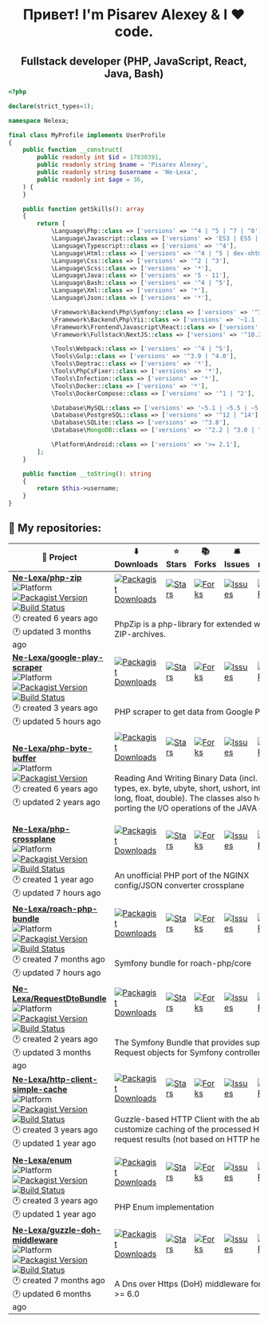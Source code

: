 <h1 align="center">Привет! I'm Pisarev Alexey & I ❤ code.</h1>

<h2 align="center">Fullstack developer (PHP, JavaScript, React, Java, Bash)</h2>

```php
<?php

declare(strict_types=1);

namespace Nelexa;

final class MyProfile implements UserProfile
{
    public function __construct(
        public readonly int $id = 17830391,
        public readonly string $name = 'Pisarev Alexey',
        public readonly string $username = 'Ne-Lexa',
        public readonly int $age = 36,
    ) {
    }

    public function getSkills(): array
    {
        return [
            \Language\Php::class => ['versions' => '^4 | ^5 | ^7 | ^8'],
            \Language\Javascript::class => ['versions' => 'ES3 | ES5 | ES6 | ES7 | ES8 | ES9 | ES 10 | ES11'],
            \Language\Typescript::class => ['versions' => '^4'],
            \Language\Html::class => ['versions' => '^4 | ^5 | dev-xhtml | dev-wml'],
            \Language\Css::class => ['versions' => '^2 | ^3'],
            \Language\Scss::class => ['versions' => '*'],
            \Language\Java::class => ['versions' => '5 - 11'],
            \Language\Bash::class => ['versions' => '^4 | ^5'],
            \Language\Xml::class => ['versions' => '*'],
            \Language\Json::class => ['versions' => '*'],

            \Framework\Backend\Php\Symfony::class => ['versions' => '^3 | ^4 | ^5 | ^6'],
            \Framework\Backend\Php\Yii::class => ['versions' => '~1.1 | ~2.0'],
            \Framework\Frontend\Javascript\React::class => ['versions' => '^16.13 | ^17'],
            \Framework\Fullstack\NextJS::class => ['versions' => '^10.2'],

            \Tools\Webpack::class => ['versions' => '^4 | ^5'],
            \Tools\Gulp::class => ['versions' => '^3.9 | ^4.0'],
            \Tools\Deptrac::class => ['versions' => '*'],
            \Tools\PhpCsFixer::class => ['versions' => '*'],
            \Tools\Infection::class => ['versions' => '*'],
            \Tools\Docker::class => ['versions' => '*'],
            \Tools\DockerCompose::class => ['versions' => '^1 | ^2'],

            \Database\MySQL::class => ['versions' => '~5.1 | ~5.5 | ~5.7 | ^8.0'],
            \Database\PostgreSQL::class => ['versions' => '^12 | ^14'],
            \Database\SQLite::class => ['versions' => '^3.8'],
            \Database\MongoDB::class => ['versions' => '^2.2 | ^3.0 | ^4.0'],

            \Platform\Android::class => ['versions' => '>= 2.1'],
        ];
    }

    public function __toString(): string
    {
        return $this->username;
    }
}
```

<h2>📝 My repositories:</h2>

<table>
    <thead align="center">
        <tr style="border: none">
                        <th>🎁 Project</th>
                        <th>⬇️ Downloads</th>
                        <th>⭐ Stars</th>
                        <th>📚 Forks</th>
                        <th>🛎 Issues</th>
                        <th>📬 Pull requests</th>
                    </tr>
    </thead>
    <tbody>
            <tr>
            <td rowspan="2">
                <a href="https://github.com/Ne-Lexa/php-zip"><b>Ne-Lexa/php-zip</b></a><br/><img alt="Platform" src="https://img.shields.io/badge/PHP-library-blueviolet"/><br/><a href="https://packagist.org/packages/nelexa/zip" target="_blank"><img alt="Packagist Version" src="https://img.shields.io/packagist/v/nelexa/zip?style=flat-square&amp;labelColor=343b41"/></a><br/><a href="https://github.com/Ne-Lexa/php-zip/actions" target="_blank"><img src="https://github.com/Ne-Lexa/php-zip/workflows/build/badge.svg" alt="Build Status"/></a><br/>🕐 created 6 years ago<br/>🕐 updated 3 months ago            </td>
                        <td><a href="https://packagist.org/packages/nelexa/zip" target="_blank"><img alt="Packagist Downloads" src="https://img.shields.io/packagist/dt/nelexa/zip?style=flat-square&amp;labelColor=343b41"/></a></td>
                        <td><a href="https://github.com/Ne-Lexa/php-zip" target="_blank"><img alt="Stars" src="https://img.shields.io/github/stars/Ne-Lexa/php-zip?style=flat-square&amp;labelColor=343b41"/></a></td>
                        <td><a href="https://github.com/Ne-Lexa/php-zip" target="_blank"><img alt="Forks" src="https://img.shields.io/github/forks/Ne-Lexa/php-zip?style=flat-square&amp;labelColor=343b41"/></a></td>
                        <td><a href="https://github.com/Ne-Lexa/php-zip/issues" target="_blank"><img alt="Issues" src="https://img.shields.io/github/issues/Ne-Lexa/php-zip?style=flat-square&amp;labelColor=343b41"/></a></td>
                        <td><a href="https://github.com/Ne-Lexa/php-zip/pulls" target="_blank"><img alt="Pull Requests" src="https://img.shields.io/github/issues-pr/Ne-Lexa/php-zip?style=flat-square&amp;labelColor=343b41"/></a></td>
                    </tr>
        <tr>
            <td colspan="5">
                <p>PhpZip is a php-library for extended work with ZIP-archives.</p>
            </td>
        </tr>
            <tr>
            <td rowspan="2">
                <a href="https://github.com/Ne-Lexa/google-play-scraper"><b>Ne-Lexa/google-play-scraper</b></a><br/><img alt="Platform" src="https://img.shields.io/badge/PHP-library-blueviolet"/><br/><a href="https://packagist.org/packages/nelexa/google-play-scraper" target="_blank"><img alt="Packagist Version" src="https://img.shields.io/packagist/v/nelexa/google-play-scraper?style=flat-square&amp;labelColor=343b41"/></a><br/><a href="https://github.com/Ne-Lexa/google-play-scraper/actions" target="_blank"><img src="https://github.com/Ne-Lexa/google-play-scraper/workflows/build/badge.svg" alt="Build Status"/></a><br/>🕐 created 3 years ago<br/>🕐 updated 5 hours ago            </td>
                        <td><a href="https://packagist.org/packages/nelexa/google-play-scraper" target="_blank"><img alt="Packagist Downloads" src="https://img.shields.io/packagist/dt/nelexa/google-play-scraper?style=flat-square&amp;labelColor=343b41"/></a></td>
                        <td><a href="https://github.com/Ne-Lexa/google-play-scraper" target="_blank"><img alt="Stars" src="https://img.shields.io/github/stars/Ne-Lexa/google-play-scraper?style=flat-square&amp;labelColor=343b41"/></a></td>
                        <td><a href="https://github.com/Ne-Lexa/google-play-scraper" target="_blank"><img alt="Forks" src="https://img.shields.io/github/forks/Ne-Lexa/google-play-scraper?style=flat-square&amp;labelColor=343b41"/></a></td>
                        <td><a href="https://github.com/Ne-Lexa/google-play-scraper/issues" target="_blank"><img alt="Issues" src="https://img.shields.io/github/issues/Ne-Lexa/google-play-scraper?style=flat-square&amp;labelColor=343b41"/></a></td>
                        <td><a href="https://github.com/Ne-Lexa/google-play-scraper/pulls" target="_blank"><img alt="Pull Requests" src="https://img.shields.io/github/issues-pr/Ne-Lexa/google-play-scraper?style=flat-square&amp;labelColor=343b41"/></a></td>
                    </tr>
        <tr>
            <td colspan="5">
                <p>PHP scraper to get data from Google Play </p>
            </td>
        </tr>
            <tr>
            <td rowspan="2">
                <a href="https://github.com/Ne-Lexa/php-byte-buffer"><b>Ne-Lexa/php-byte-buffer</b></a><br/><img alt="Platform" src="https://img.shields.io/badge/PHP-library-blueviolet"/><br/><a href="https://packagist.org/packages/nelexa/buffer" target="_blank"><img alt="Packagist Version" src="https://img.shields.io/packagist/v/nelexa/buffer?style=flat-square&amp;labelColor=343b41"/></a><br/>🕐 created 6 years ago<br/>🕐 updated 2 years ago            </td>
                        <td><a href="https://packagist.org/packages/nelexa/buffer" target="_blank"><img alt="Packagist Downloads" src="https://img.shields.io/packagist/dt/nelexa/buffer?style=flat-square&amp;labelColor=343b41"/></a></td>
                        <td><a href="https://github.com/Ne-Lexa/php-byte-buffer" target="_blank"><img alt="Stars" src="https://img.shields.io/github/stars/Ne-Lexa/php-byte-buffer?style=flat-square&amp;labelColor=343b41"/></a></td>
                        <td><a href="https://github.com/Ne-Lexa/php-byte-buffer" target="_blank"><img alt="Forks" src="https://img.shields.io/github/forks/Ne-Lexa/php-byte-buffer?style=flat-square&amp;labelColor=343b41"/></a></td>
                        <td><a href="https://github.com/Ne-Lexa/php-byte-buffer/issues" target="_blank"><img alt="Issues" src="https://img.shields.io/github/issues/Ne-Lexa/php-byte-buffer?style=flat-square&amp;labelColor=343b41"/></a></td>
                        <td><a href="https://github.com/Ne-Lexa/php-byte-buffer/pulls" target="_blank"><img alt="Pull Requests" src="https://img.shields.io/github/issues-pr/Ne-Lexa/php-byte-buffer?style=flat-square&amp;labelColor=343b41"/></a></td>
                    </tr>
        <tr>
            <td colspan="5">
                <p>Reading And Writing Binary Data (incl. primitive types, ex. byte, ubyte, short, ushort, int, uint, long, float, double). The classes also help with porting the I/O operations of the JAVA code.</p>
            </td>
        </tr>
            <tr>
            <td rowspan="2">
                <a href="https://github.com/Ne-Lexa/php-crossplane"><b>Ne-Lexa/php-crossplane</b></a><br/><img alt="Platform" src="https://img.shields.io/badge/PHP-library-blueviolet"/><br/><a href="https://packagist.org/packages/nelexa/crossplane" target="_blank"><img alt="Packagist Version" src="https://img.shields.io/packagist/v/nelexa/crossplane?style=flat-square&amp;labelColor=343b41"/></a><br/><a href="https://github.com/Ne-Lexa/php-crossplane/actions" target="_blank"><img src="https://github.com/Ne-Lexa/php-crossplane/workflows/build/badge.svg" alt="Build Status"/></a><br/>🕐 created 1 year ago<br/>🕐 updated 7 hours ago            </td>
                        <td><a href="https://packagist.org/packages/nelexa/crossplane" target="_blank"><img alt="Packagist Downloads" src="https://img.shields.io/packagist/dt/nelexa/crossplane?style=flat-square&amp;labelColor=343b41"/></a></td>
                        <td><a href="https://github.com/Ne-Lexa/php-crossplane" target="_blank"><img alt="Stars" src="https://img.shields.io/github/stars/Ne-Lexa/php-crossplane?style=flat-square&amp;labelColor=343b41"/></a></td>
                        <td><a href="https://github.com/Ne-Lexa/php-crossplane" target="_blank"><img alt="Forks" src="https://img.shields.io/github/forks/Ne-Lexa/php-crossplane?style=flat-square&amp;labelColor=343b41"/></a></td>
                        <td><a href="https://github.com/Ne-Lexa/php-crossplane/issues" target="_blank"><img alt="Issues" src="https://img.shields.io/github/issues/Ne-Lexa/php-crossplane?style=flat-square&amp;labelColor=343b41"/></a></td>
                        <td><a href="https://github.com/Ne-Lexa/php-crossplane/pulls" target="_blank"><img alt="Pull Requests" src="https://img.shields.io/github/issues-pr/Ne-Lexa/php-crossplane?style=flat-square&amp;labelColor=343b41"/></a></td>
                    </tr>
        <tr>
            <td colspan="5">
                <p>An unofficial PHP port of the NGINX config/JSON converter crossplane </p>
            </td>
        </tr>
            <tr>
            <td rowspan="2">
                <a href="https://github.com/Ne-Lexa/roach-php-bundle"><b>Ne-Lexa/roach-php-bundle</b></a><br/><img alt="Platform" src="https://img.shields.io/badge/PHP-symfony--bundle-blueviolet"/><br/><a href="https://packagist.org/packages/nelexa/roach-php-bundle" target="_blank"><img alt="Packagist Version" src="https://img.shields.io/packagist/v/nelexa/roach-php-bundle?style=flat-square&amp;labelColor=343b41"/></a><br/><a href="https://github.com/Ne-Lexa/roach-php-bundle/actions" target="_blank"><img src="https://github.com/Ne-Lexa/roach-php-bundle/actions/workflows/build.yml/badge.svg" alt="Build Status"/></a><br/>🕐 created 7 months ago<br/>🕐 updated 7 hours ago            </td>
                        <td><a href="https://packagist.org/packages/nelexa/roach-php-bundle" target="_blank"><img alt="Packagist Downloads" src="https://img.shields.io/packagist/dt/nelexa/roach-php-bundle?style=flat-square&amp;labelColor=343b41"/></a></td>
                        <td><a href="https://github.com/Ne-Lexa/roach-php-bundle" target="_blank"><img alt="Stars" src="https://img.shields.io/github/stars/Ne-Lexa/roach-php-bundle?style=flat-square&amp;labelColor=343b41"/></a></td>
                        <td><a href="https://github.com/Ne-Lexa/roach-php-bundle" target="_blank"><img alt="Forks" src="https://img.shields.io/github/forks/Ne-Lexa/roach-php-bundle?style=flat-square&amp;labelColor=343b41"/></a></td>
                        <td><a href="https://github.com/Ne-Lexa/roach-php-bundle/issues" target="_blank"><img alt="Issues" src="https://img.shields.io/github/issues/Ne-Lexa/roach-php-bundle?style=flat-square&amp;labelColor=343b41"/></a></td>
                        <td><a href="https://github.com/Ne-Lexa/roach-php-bundle/pulls" target="_blank"><img alt="Pull Requests" src="https://img.shields.io/github/issues-pr/Ne-Lexa/roach-php-bundle?style=flat-square&amp;labelColor=343b41"/></a></td>
                    </tr>
        <tr>
            <td colspan="5">
                <p>Symfony bundle for roach-php/core</p>
            </td>
        </tr>
            <tr>
            <td rowspan="2">
                <a href="https://github.com/Ne-Lexa/RequestDtoBundle"><b>Ne-Lexa/RequestDtoBundle</b></a><br/><img alt="Platform" src="https://img.shields.io/badge/PHP-symfony--bundle-blueviolet"/><br/><a href="https://packagist.org/packages/nelexa/request-dto-bundle" target="_blank"><img alt="Packagist Version" src="https://img.shields.io/packagist/v/nelexa/request-dto-bundle?style=flat-square&amp;labelColor=343b41"/></a><br/><a href="https://github.com/Ne-Lexa/RequestDtoBundle/actions" target="_blank"><img src="https://github.com/Ne-Lexa/RequestDtoBundle/workflows/build/badge.svg" alt="Build Status"/></a><br/>🕐 created 2 years ago<br/>🕐 updated 3 months ago            </td>
                        <td><a href="https://packagist.org/packages/nelexa/request-dto-bundle" target="_blank"><img alt="Packagist Downloads" src="https://img.shields.io/packagist/dt/nelexa/request-dto-bundle?style=flat-square&amp;labelColor=343b41"/></a></td>
                        <td><a href="https://github.com/Ne-Lexa/RequestDtoBundle" target="_blank"><img alt="Stars" src="https://img.shields.io/github/stars/Ne-Lexa/RequestDtoBundle?style=flat-square&amp;labelColor=343b41"/></a></td>
                        <td><a href="https://github.com/Ne-Lexa/RequestDtoBundle" target="_blank"><img alt="Forks" src="https://img.shields.io/github/forks/Ne-Lexa/RequestDtoBundle?style=flat-square&amp;labelColor=343b41"/></a></td>
                        <td><a href="https://github.com/Ne-Lexa/RequestDtoBundle/issues" target="_blank"><img alt="Issues" src="https://img.shields.io/github/issues/Ne-Lexa/RequestDtoBundle?style=flat-square&amp;labelColor=343b41"/></a></td>
                        <td><a href="https://github.com/Ne-Lexa/RequestDtoBundle/pulls" target="_blank"><img alt="Pull Requests" src="https://img.shields.io/github/issues-pr/Ne-Lexa/RequestDtoBundle?style=flat-square&amp;labelColor=343b41"/></a></td>
                    </tr>
        <tr>
            <td colspan="5">
                <p>The Symfony Bundle that provides support for Request objects for Symfony controller actions.</p>
            </td>
        </tr>
            <tr>
            <td rowspan="2">
                <a href="https://github.com/Ne-Lexa/http-client-simple-cache"><b>Ne-Lexa/http-client-simple-cache</b></a><br/><img alt="Platform" src="https://img.shields.io/badge/PHP-library-blueviolet"/><br/><a href="https://packagist.org/packages/nelexa/http-client-simple-cache" target="_blank"><img alt="Packagist Version" src="https://img.shields.io/packagist/v/nelexa/http-client-simple-cache?style=flat-square&amp;labelColor=343b41"/></a><br/><a href="https://github.com/Ne-Lexa/http-client-simple-cache/actions" target="_blank"><img src="https://github.com/Ne-Lexa/http-client-simple-cache/workflows/build/badge.svg" alt="Build Status"/></a><br/>🕐 created 3 years ago<br/>🕐 updated 1 year ago            </td>
                        <td><a href="https://packagist.org/packages/nelexa/http-client-simple-cache" target="_blank"><img alt="Packagist Downloads" src="https://img.shields.io/packagist/dt/nelexa/http-client-simple-cache?style=flat-square&amp;labelColor=343b41"/></a></td>
                        <td><a href="https://github.com/Ne-Lexa/http-client-simple-cache" target="_blank"><img alt="Stars" src="https://img.shields.io/github/stars/Ne-Lexa/http-client-simple-cache?style=flat-square&amp;labelColor=343b41"/></a></td>
                        <td><a href="https://github.com/Ne-Lexa/http-client-simple-cache" target="_blank"><img alt="Forks" src="https://img.shields.io/github/forks/Ne-Lexa/http-client-simple-cache?style=flat-square&amp;labelColor=343b41"/></a></td>
                        <td><a href="https://github.com/Ne-Lexa/http-client-simple-cache/issues" target="_blank"><img alt="Issues" src="https://img.shields.io/github/issues/Ne-Lexa/http-client-simple-cache?style=flat-square&amp;labelColor=343b41"/></a></td>
                        <td><a href="https://github.com/Ne-Lexa/http-client-simple-cache/pulls" target="_blank"><img alt="Pull Requests" src="https://img.shields.io/github/issues-pr/Ne-Lexa/http-client-simple-cache?style=flat-square&amp;labelColor=343b41"/></a></td>
                    </tr>
        <tr>
            <td colspan="5">
                <p>Guzzle-based HTTP Client with the ability to customize caching of the processed HTTP request results (not based on HTTP headers).</p>
            </td>
        </tr>
            <tr>
            <td rowspan="2">
                <a href="https://github.com/Ne-Lexa/enum"><b>Ne-Lexa/enum</b></a><br/><img alt="Platform" src="https://img.shields.io/badge/PHP-library-blueviolet"/><br/><a href="https://packagist.org/packages/nelexa/enum" target="_blank"><img alt="Packagist Version" src="https://img.shields.io/packagist/v/nelexa/enum?style=flat-square&amp;labelColor=343b41"/></a><br/><a href="https://github.com/Ne-Lexa/enum/actions" target="_blank"><img src="https://github.com/Ne-Lexa/enum/workflows/build/badge.svg" alt="Build Status"/></a><br/>🕐 created 3 years ago<br/>🕐 updated 1 year ago            </td>
                        <td><a href="https://packagist.org/packages/nelexa/enum" target="_blank"><img alt="Packagist Downloads" src="https://img.shields.io/packagist/dt/nelexa/enum?style=flat-square&amp;labelColor=343b41"/></a></td>
                        <td><a href="https://github.com/Ne-Lexa/enum" target="_blank"><img alt="Stars" src="https://img.shields.io/github/stars/Ne-Lexa/enum?style=flat-square&amp;labelColor=343b41"/></a></td>
                        <td><a href="https://github.com/Ne-Lexa/enum" target="_blank"><img alt="Forks" src="https://img.shields.io/github/forks/Ne-Lexa/enum?style=flat-square&amp;labelColor=343b41"/></a></td>
                        <td><a href="https://github.com/Ne-Lexa/enum/issues" target="_blank"><img alt="Issues" src="https://img.shields.io/github/issues/Ne-Lexa/enum?style=flat-square&amp;labelColor=343b41"/></a></td>
                        <td><a href="https://github.com/Ne-Lexa/enum/pulls" target="_blank"><img alt="Pull Requests" src="https://img.shields.io/github/issues-pr/Ne-Lexa/enum?style=flat-square&amp;labelColor=343b41"/></a></td>
                    </tr>
        <tr>
            <td colspan="5">
                <p>PHP Enum implementation</p>
            </td>
        </tr>
            <tr>
            <td rowspan="2">
                <a href="https://github.com/Ne-Lexa/guzzle-doh-middleware"><b>Ne-Lexa/guzzle-doh-middleware</b></a><br/><img alt="Platform" src="https://img.shields.io/badge/PHP-library-blueviolet"/><br/><a href="https://packagist.org/packages/nelexa/guzzle-doh-middleware" target="_blank"><img alt="Packagist Version" src="https://img.shields.io/packagist/v/nelexa/guzzle-doh-middleware?style=flat-square&amp;labelColor=343b41"/></a><br/><a href="https://github.com/Ne-Lexa/guzzle-doh-middleware/actions" target="_blank"><img src="https://github.com/Ne-Lexa/guzzle-doh-middleware/actions/workflows/tests.yml/badge.svg" alt="Build Status"/></a><br/>🕐 created 7 months ago<br/>🕐 updated 6 months ago            </td>
                        <td><a href="https://packagist.org/packages/nelexa/guzzle-doh-middleware" target="_blank"><img alt="Packagist Downloads" src="https://img.shields.io/packagist/dt/nelexa/guzzle-doh-middleware?style=flat-square&amp;labelColor=343b41"/></a></td>
                        <td><a href="https://github.com/Ne-Lexa/guzzle-doh-middleware" target="_blank"><img alt="Stars" src="https://img.shields.io/github/stars/Ne-Lexa/guzzle-doh-middleware?style=flat-square&amp;labelColor=343b41"/></a></td>
                        <td><a href="https://github.com/Ne-Lexa/guzzle-doh-middleware" target="_blank"><img alt="Forks" src="https://img.shields.io/github/forks/Ne-Lexa/guzzle-doh-middleware?style=flat-square&amp;labelColor=343b41"/></a></td>
                        <td><a href="https://github.com/Ne-Lexa/guzzle-doh-middleware/issues" target="_blank"><img alt="Issues" src="https://img.shields.io/github/issues/Ne-Lexa/guzzle-doh-middleware?style=flat-square&amp;labelColor=343b41"/></a></td>
                        <td><a href="https://github.com/Ne-Lexa/guzzle-doh-middleware/pulls" target="_blank"><img alt="Pull Requests" src="https://img.shields.io/github/issues-pr/Ne-Lexa/guzzle-doh-middleware?style=flat-square&amp;labelColor=343b41"/></a></td>
                    </tr>
        <tr>
            <td colspan="5">
                <p>A Dns over Https (DoH) middleware for Guzzle &gt;= 6.0</p>
            </td>
        </tr>
        </tbody>
</table>
